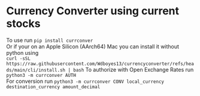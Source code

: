 # Currency Converter using current stocks  
To use run `pip install currconver`  
Or if your on an Apple Silicon (AArch64) Mac you can install it without python using  
`curl -sSL https://raw.githubusercontent.com/Wdboyes13/currencyconverter/refs/heads/main/cli/install.sh | bash`
To authorize with Open Exchange Rates run `python3 -m currconver AUTH`  
For conversion run `python3 -m currconver CONV local_currency destination_currency amount_decimal`